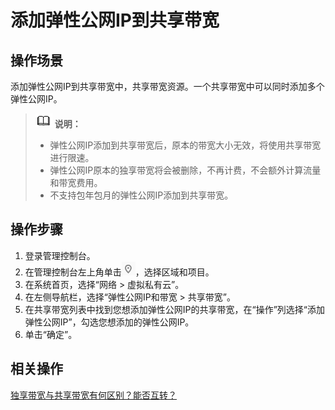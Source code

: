 # 添加弹性公网IP到共享带宽<a name="vpc010006"></a>

## 操作场景<a name="section15598193716333"></a>

添加弹性公网IP到共享带宽中，共享带宽资源。一个共享带宽中可以同时添加多个弹性公网IP。

>![](public_sys-resources/icon-note.gif) **说明：**   
>-   弹性公网IP添加到共享带宽后，原本的带宽大小无效，将使用共享带宽进行限速。  
>-   弹性公网IP原本的独享带宽将会被删除，不再计费，不会额外计算流量和带宽费用。  
>-   不支持包年包月的弹性公网IP添加到共享带宽。  

## 操作步骤<a name="section67201052194510"></a>

1.  登录管理控制台。
2.  在管理控制台左上角单击![](figures/icon-region.png)，选择区域和项目。
3.  在系统首页，选择“网络 \> 虚拟私有云”。
4.  在左侧导航栏，选择“弹性公网IP和带宽 \> 共享带宽”。
5.  在共享带宽列表中找到您想添加弹性公网IP的共享带宽，在“操作”列选择“添加弹性公网IP”，勾选您想添加的弹性公网IP。
6.  单击“确定”。

## 相关操作<a name="section10852154514166"></a>

[独享带宽与共享带宽有何区别？能否互转？](https://support.huaweicloud.com/vpc_faq/faq_bandwidth_0003.html)

